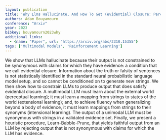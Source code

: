 ```yaml
---
layout: publication
title: 'Why Llms Hallucinate, And How To Get (evidential) Closure: Perceptual, Intensional, And Extensional Learning For Faithful Natural Language Generation'
authors: Adam Bouyamourn
conference: "Arxiv"
year: 2023
bibkey: bouyamourn2023why
additional_links:
  - {name: "Paper", url: "https://arxiv.org/abs/2310.15355"}
tags: ['Multimodal Models', 'Reinforcement Learning']
---
```

We show that LLMs hallucinate because their output is not constrained to be
synonymous with claims for which they have evidence: a condition that we call
evidential closure. Information about the truth or falsity of sentences is not
statistically identified in the standard neural probabilistic language model
setup, and so cannot be conditioned on to generate new strings. We then show
how to constrain LLMs to produce output that does satisfy evidential closure. A
multimodal LLM must learn about the external world (perceptual learning); it
must learn a mapping from strings to states of the world (extensional
learning); and, to achieve fluency when generalizing beyond a body of evidence,
it must learn mappings from strings to their synonyms (intensional learning).
The output of a unimodal LLM must be synonymous with strings in a validated
evidence set. Finally, we present a heuristic procedure, Learn-Babble-Prune,
that yields faithful output from an LLM by rejecting output that is not
synonymous with claims for which the LLM has evidence.
